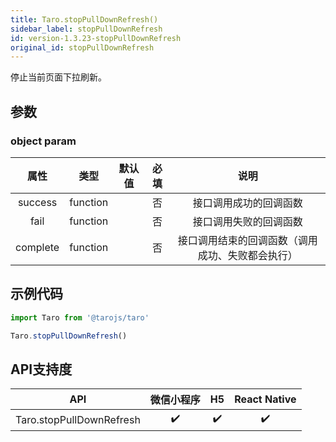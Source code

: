 ```yaml
---
title: Taro.stopPullDownRefresh()
sidebar_label: stopPullDownRefresh
id: version-1.3.23-stopPullDownRefresh
original_id: stopPullDownRefresh
---
```



停止当前页面下拉刷新。

## 参数

### object param

属性|类型|默认值|必填|说明
:-:|:-:|:-:|:-:|:-:
success|function||否|接口调用成功的回调函数
fail|function||否|接口调用失败的回调函数
complete|function||否|接口调用结束的回调函数（调用成功、失败都会执行）

## 示例代码

```jsx
import Taro from '@tarojs/taro'

Taro.stopPullDownRefresh()
```



## API支持度


| API | 微信小程序 | H5 | React Native |
| :-: | :-: | :-: | :-: |
| Taro.stopPullDownRefresh | ✔️ | ✔️ |  ✔️  |

